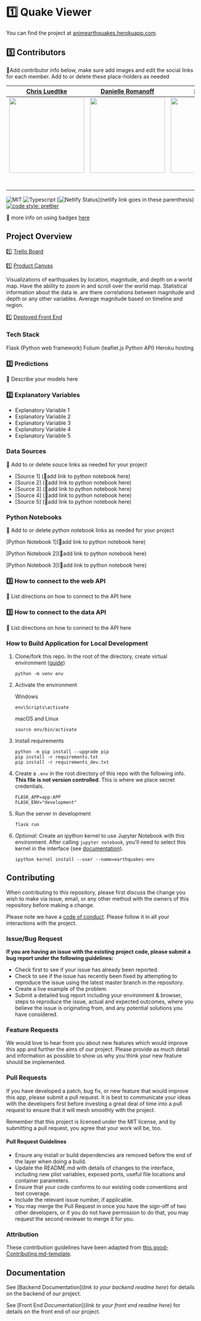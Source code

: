 # 1️⃣ Quake Viewer

You can find the project at [animearthquakes.herokuapp.com](https://animearthquakes.herokuapp.com/).

## 5️⃣ Contributors

🚫Add contributor info below, make sure add images and edit the social links for each member. Add to or delete these place-holders as needed

| [Chris Luedtke](https://github.com/chrisluedtke)                                                               | [Danielle Romanoff](https://github.com/)                                        |                                       [Student 3](https://github.com/)                                        |                                       [Shilpa Singh](https://github.com/ssingh1187)                                        |                                       [Student 5](https://github.com/)                                        |
| :-----------------------------------------------------------------------------------------------------------:  | :-----------------------------------------------------------------------------------------------------------: | :-----------------------------------------------------------------------------------------------------------: | :-----------------------------------------------------------------------------------------------------------: | :-----------------------------------------------------------------------------------------------------------: |
| [<img src="https://avatars0.githubusercontent.com/u/20371880?s=400&v=4" width = "200" />](https://github.com/) |                      [<img src="https://www.dalesjewelers.com/wp-content/uploads/2018/10/placeholder-silhouette-female.png" width = "200" />](https://github.com/)                       |                      [<img src="https://www.dalesjewelers.com/wp-content/uploads/2018/10/placeholder-silhouette-male.png" width = "200" />](https://github.com/)                       |                      [<img src="https://www.dalesjewelers.com/wp-content/uploads/2018/10/placeholder-silhouette-female.png" width = "200" />](https://github.com/)                       |                      [<img src="https://www.dalesjewelers.com/wp-content/uploads/2018/10/placeholder-silhouette-male.png" width = "200" />](https://github.com/)                       |
|                 [<img src="https://github.com/favicon.ico" width="15"> ](https://github.com/)                  |            [<img src="https://github.com/favicon.ico" width="15"> ](https://github.com/DanielleRomanoff)             |           [<img src="https://github.com/favicon.ico" width="15"> ](https://github.com/Mister-Corn)            |          [<img src="https://github.com/favicon.ico" width="15"> ](https://github.com/NandoTheessen)           |            [<img src="https://github.com/favicon.ico" width="15"> ](https://github.com/wvandolah)             |
| [ <img src="https://static.licdn.com/sc/h/al2o9zrvru7aqj8e1x2rzsrca" width="15"> ](https://www.linkedin.com/)  | [ <img src="https://static.licdn.com/sc/h/al2o9zrvru7aqj8e1x2rzsrca" width="15"> ](https://www.linkedin.com/in/danielle-romanoff/) | [ <img src="https://static.licdn.com/sc/h/al2o9zrvru7aqj8e1x2rzsrca" width="15"> ](https://www.linkedin.com/) | [ <img src="https://static.licdn.com/sc/h/al2o9zrvru7aqj8e1x2rzsrca" width="15"> ](https://www.linkedin.com/in/shilpa-singh-13b37b2b/) | [ <img src="https://static.licdn.com/sc/h/al2o9zrvru7aqj8e1x2rzsrca" width="15"> ](https://www.linkedin.com/) |


![MIT](https://img.shields.io/packagist/l/doctrine/orm.svg)
![Typescript](https://img.shields.io/npm/types/typescript.svg?style=flat)
[![Netlify Status](https://api.netlify.com/api/v1/badges/b5c4db1c-b10d-42c3-b157-3746edd9e81d/deploy-status)](netlify link goes in these parenthesis)
[![code style: prettier](https://img.shields.io/badge/code_style-prettier-ff69b4.svg?style=flat-square)](https://github.com/prettier/prettier)

🚫 more info on using badges [here](https://github.com/badges/shields)

## Project Overview


1️⃣ [Trello Board](https://trello.com/b/ATMw5fyp/labs-13-quake-viewer)

1️⃣ [Product Canvas](https://docs.google.com/document/d/1VORgfy4NYIVwX3FbBquFEKgTRFTOAEilD66AOqFRFjY/)

Visualizations of earthquakes by location, magnitude, and depth on a world map. Have the ability to zoom in and scroll over the world map. Statistical information about the data ie. are there correlations between magnitude and depth or any other variables. Average magnitude based on timeline and region.

1️⃣ [Deployed Front End](https://animearthquakes.herokuapp.com/)

### Tech Stack

Flask (Python web framework)
Folium (leaflet.js Python API)
Heroku hosting

### 2️⃣ Predictions

🚫 Describe your models here

### 2️⃣ Explanatory Variables

-   Explanatory Variable 1
-   Explanatory Variable 2
-   Explanatory Variable 3
-   Explanatory Variable 4
-   Explanatory Variable 5

### Data Sources
🚫  Add to or delete souce links as needed for your project


-   [Source 1] (🚫add link to python notebook here)
-   [Source 2] (🚫add link to python notebook here)
-   [Source 3] (🚫add link to python notebook here)
-   [Source 4] (🚫add link to python notebook here)
-   [Source 5] (🚫add link to python notebook here)

### Python Notebooks

🚫  Add to or delete python notebook links as needed for your project

[Python Notebook 1](🚫add link to python notebook here)

[Python Notebook 2](🚫add link to python notebook here)

[Python Notebook 3](🚫add link to python notebook here)

### 3️⃣ How to connect to the web API

🚫 List directions on how to connect to the API here

### 3️⃣ How to connect to the data API

🚫 List directions on how to connect to the API here

### How to Build Application for Local Development

1. Clone/fork this repo. In the root of the directory, create  virtual environment ([guide](https://packaging.python.org/guides/installing-using-pip-and-virtualenv/))
    ```
    python -m venv env
    ```

2. Activate the environment

    Windows
    ```
    env\Scripts\activate
    ```

    macOS and Linux
    ```
    source env/bin/activate
    ```

3. Install requirements
    ```
    python -m pip install --upgrade pip
    pip install -r requirements.txt
    pip install -r requirements_dev.txt
    ```

4. Create a `.env` in the root directory of this repo with the following info. **This file is not version controlled**. This is where we place secret credentials.
    ```
    FLASK_APP=app:APP
    FLASK_ENV="development"
    ```

5. Run the server in development
    ```
    flask run
    ```

6. _Optional:_ Create an ipython kernel to use Jupyter Notebook with this environment. After calling `jupyter notebook`, you'll need to select this kernel in the interface (see [documentation](https://ipython.readthedocs.io/en/stable/install/kernel_install.html)).
    ```
    ipython kernel install --user --name=earthquakes-env
    ```

## Contributing

When contributing to this repository, please first discuss the change you wish to make via issue, email, or any other method with the owners of this repository before making a change.

Please note we have a [code of conduct](./code_of_conduct.md.md). Please follow it in all your interactions with the project.

### Issue/Bug Request

 **If you are having an issue with the existing project code, please submit a bug report under the following guidelines:**
 - Check first to see if your issue has already been reported.
 - Check to see if the issue has recently been fixed by attempting to reproduce the issue using the latest master branch in the repository.
 - Create a live example of the problem.
 - Submit a detailed bug report including your environment & browser, steps to reproduce the issue, actual and expected outcomes,  where you believe the issue is originating from, and any potential solutions you have considered.

### Feature Requests

We would love to hear from you about new features which would improve this app and further the aims of our project. Please provide as much detail and information as possible to show us why you think your new feature should be implemented.

### Pull Requests

If you have developed a patch, bug fix, or new feature that would improve this app, please submit a pull request. It is best to communicate your ideas with the developers first before investing a great deal of time into a pull request to ensure that it will mesh smoothly with the project.

Remember that this project is licensed under the MIT license, and by submitting a pull request, you agree that your work will be, too.

#### Pull Request Guidelines

- Ensure any install or build dependencies are removed before the end of the layer when doing a build.
- Update the README.md with details of changes to the interface, including new plist variables, exposed ports, useful file locations and container parameters.
- Ensure that your code conforms to our existing code conventions and test coverage.
- Include the relevant issue number, if applicable.
- You may merge the Pull Request in once you have the sign-off of two other developers, or if you do not have permission to do that, you may request the second reviewer to merge it for you.

### Attribution

These contribution guidelines have been adapted from [this good-Contributing.md-template](https://gist.github.com/PurpleBooth/b24679402957c63ec426).

## Documentation

See [Backend Documentation](_link to your backend readme here_) for details on the backend of our project.

See [Front End Documentation](_link to your front end readme here_) for details on the front end of our project.